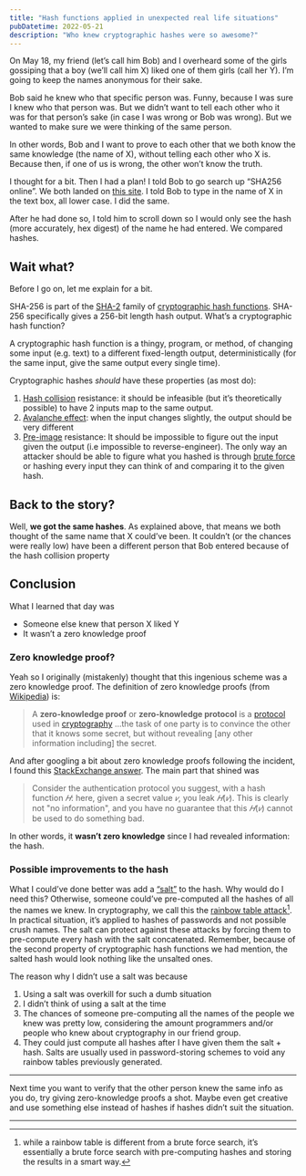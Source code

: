 ```yaml
---
title: "Hash functions applied in unexpected real life situations"
pubDatetime: 2022-05-21
description: "Who knew cryptographic hashes were so awesome?"
---
```


On May 18, my friend (let’s call him Bob) and I overheard some of the girls gossiping that a boy (we’ll call him X) liked one of them girls (call her Y). I’m going to keep the names anonymous for their sake.

Bob said he knew who that specific person was. Funny, because I was sure I knew who that person was. But we didn’t want to tell each other who it was for that person’s sake (in case I was wrong or Bob was wrong). But we wanted to make sure we were thinking of the same person.

In other words, Bob and I want to prove to each other that we both know the same knowledge (the name of X), without telling each other who X is. Because then, if one of us is wrong, the other won’t know the truth.

I thought for a bit. Then I had a plan! I told Bob to go search up “SHA256 online”. We both landed on [this site](https://emn178.github.io/online-tools/sha256.html). I told Bob to type in the name of X in the text box, all lower case. I did the same.

After he had done so, I told him to scroll down so I would only see the hash (more accurately, hex digest) of the name he had entered. We compared hashes.

## Wait what?

Before I go on, let me explain for a bit.

SHA-256 is part of the [SHA-2](https://en.wikipedia.org/wiki/SHA-2) family of [cryptographic hash functions](https://en.wikipedia.org/wiki/Cryptographic_hash_function). SHA-256 specifically gives a 256-bit length hash output. What’s a cryptographic hash function?

A cryptographic hash function is a thingy, program, or method, of changing some input (e.g. text) to a different fixed-length output, deterministically (for the same input, give the same output every single time).

Cryptographic hashes _should_ have these properties (as most do):

1. [Hash collision](https://en.wikipedia.org/wiki/Hash_collision) resistance: it should be infeasible (but it’s theoretically possible) to have 2 inputs map to the same output.
2. [Avalanche effect](https://en.wikipedia.org/wiki/Avalanche_effect): when the input changes slightly, the output should be very different
3. [Pre-image](https://en.wikipedia.org/wiki/Preimage_attack) resistance: It should be impossible to figure out the input given the output (i.e impossible to reverse-engineer). The only way an attacker should be able to figure what you hashed is through [brute force](https://en.wikipedia.org/wiki/Brute-force_search) or hashing every input they can think of and comparing it to the given hash.

## Back to the story?

Well, **we got the same hashes**. As explained above, that means we both thought of the same name that X could’ve been. It couldn’t (or the chances were really low) have been a different person that Bob entered because of the hash collision property

## Conclusion

What I learned that day was

- Someone else knew that person X liked Y
- It wasn’t a zero knowledge proof

### Zero knowledge proof?

Yeah so I originally (mistakenly) thought that this ingenious scheme was a zero knowledge proof. The definition of zero knowledge proofs (from [Wikipedia](https://simple.wikipedia.org/wiki/Zero-knowledge_proof)) is:

> A **zero-knowledge proof** or **zero-knowledge protocol** is a [protocol](https://simple.wikipedia.org/wiki/Protocol) used in [cryptography](https://simple.wikipedia.org/wiki/Cryptography) …the task of one party is to convince the other that it knows some secret, but without revealing [any other information including] the secret.

And after googling a bit about zero knowledge proofs following the incident, I found this [StackExchange answer](https://crypto.stackexchange.com/questions/70877/is-a-hash-a-zero-knowledge-proof). The main part that shined was

> Consider the authentication protocol you suggest, with a hash function _𝐻_: here, given a secret value _𝑣_, you leak _𝐻_(_𝑣_). This is clearly not "no information", and you have no guarantee that this _𝐻_(_𝑣_) cannot be used to do something bad.

In other words, it **wasn’t zero knowledge** since I had revealed information: the hash.

### Possible improvements to the hash

What I could’ve done better was add a [“salt”](<https://en.wikipedia.org/wiki/Salt_(cryptography)>) to the hash. Why would do I need this? Otherwise, someone could’ve pre-computed all the hashes of all the names we knew. In cryptography, we call this the [rainbow table attack](https://en.wikipedia.org/wiki/Rainbow_table)[^1]. In practical situation, it’s applied to hashes of passwords and not possible crush names. The salt can protect against these attacks by forcing them to pre-compute every hash with the salt concatenated. Remember, because of the second property of cryptographic hash functions we had mention, the salted hash would look nothing like the unsalted ones.

The reason why I didn’t use a salt was because

1. Using a salt was overkill for such a dumb situation
2. I didn’t think of using a salt at the time
3. The chances of someone pre-computing all the names of the people we knew was pretty low, considering the amount programmers and/or people who knew about cryptography in our friend group.
4. They could just compute all hashes after I have given them the salt + hash. Salts are usually used in password-storing schemes to void any rainbow tables previously generated.

---

Next time you want to verify that the other person knew the same info as you do, try giving zero-knowledge proofs a shot. Maybe even get creative and use something else instead of hashes if hashes didn’t suit the situation.

---

[^1]: while a rainbow table is different from a brute force search, it’s essentially a brute force search with pre-computing hashes and storing the results in a smart way.
